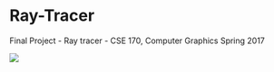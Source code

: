 # Ray-Tracer
Final Project - Ray tracer - CSE 170, Computer Graphics Spring 2017

![](http://graphics.ucmerced.edu/~mkallmann/courses/cse170-17s/pres/20170511_121744.jpg)
